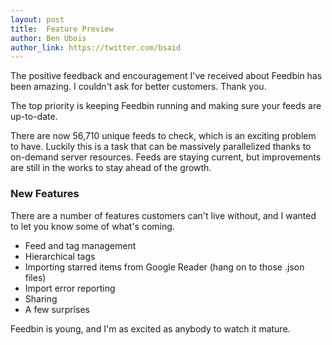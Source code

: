 ```yaml
---
layout: post
title:  Feature Preview
author: Ben Ubois
author_link: https://twitter.com/bsaid
---
```


The positive feedback and encouragement I've received about Feedbin has been amazing. I couldn't ask for better customers. Thank you.

The top priority is keeping Feedbin running and making sure your feeds are up-to-date.

There are now 56,710 unique feeds to check, which is an exciting problem to have. Luckily this is a task that can be massively parallelized thanks to on-demand server resources. Feeds are staying current, but improvements are still in the works to stay ahead of the growth.

### New Features

There are a number of features customers can't live without, and I wanted to let you know some of what's coming.

- Feed and tag management
- Hierarchical tags
- Importing starred items from Google Reader (hang on to those .json files)
- Import error reporting
- Sharing
- A few surprises

Feedbin is young, and I'm as excited as anybody to watch it mature.